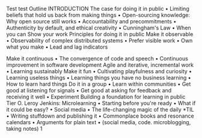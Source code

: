 Test
test
Outline
INTRODUCTION
The case for doing it in public
• Limiting beliefs that hold us back from making things
• Open-sourcing knowledge: Why open source still works
• Accountability and precommitments
• Authenticity by default, and ethical creativity
• Cunningham's Law
• When you can Show your work
Principles for doing it in public
Make it observable
• Observability of complex distributed systems
• Prefer visible work
• Own what you make
• Lead and lag indicators

Make it continuous
• The convergence of code and speech
• Continuous improvement in software development
Agile and iterative, incremental work
• Learning sustainably
Make it fun
• Cultivating playfulness and curiosity
• Learning useless things
• Learning things you have no business learning
• How to learn hard things
Do it in a group
• Learn within communities
• Get good at listening for signals
• Get good at asking for feedback and receiving it well
• Experiment
Building a foundation for learning in public
Tier O. Leroy Jenkins: Microlearning
• Starting before you're ready
• What if it could be easy?
• Social media
• The life-changing magic of the daily *TIL
• Writing stuffdown and publishing it
• Commonplace books and resonance calendars
• Arguments for plain text
• (social media, code. microblogging, taking notes)
1
